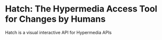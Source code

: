 # Hatch: The Hypermedia Access Tool for Changes by Humans

Hatch is a visual interactive API for Hypermedia APIs
